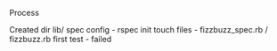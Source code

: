 Process

Created dir lib/ spec
config - rspec init
touch files - fizzbuzz_spec.rb / fizzbuzz.rb
first test - failed
